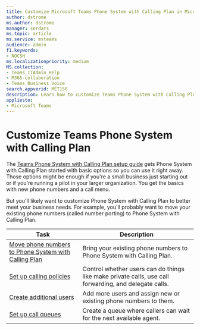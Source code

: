 ```yaml
---
title: Customize Microsoft Teams Phone System with Calling Plan in Microsoft Teams
author: dstrome 
ms.author: dstrome
manager: serdars
ms.topic: article
ms.service: msteams
audience: admin
f1.keywords:
- NOCSH
ms.localizationpriority: medium
MS.collection: 
- Teams_ITAdmin_Help
- M365-collaboration
- Teams_Business_Voice
search.appverid: MET150
description: Learn how to customize Teams Phone System with Calling Plan to meet the specific needs of your organization.
appliesto: 
- Microsoft Teams
---
```


# Customize Teams Phone System with Calling Plan

The [Teams Phone System with Calling Plan setup guide](set-up-overview.md) gets Phone System with Calling Plan started with basic options so you can use it right away. Those options might be enough if you're a small business just starting out or if you're running a pilot in your larger organization. You get the basics with new phone numbers and a call menu.

But you'll likely want to customize Phone System with Calling Plan to better meet your business needs. For example, you'll probably want to move your existing phone numbers (called number porting) to Phone System with Calling Plan.

| Task        | Description       |
|-------------|-------------------|
| [Move phone numbers to Phone System with Calling Plan](port-phone-numbers.md) | Bring your existing phone numbers to Phone System with Calling Plan. |
| [Set up calling policies](set-up-policies.md) | Control whether users can do things like make private calls, use call forwarding, and delegate calls. |
| [Create additional users](create-users.md) | Add more users and assign new or existing phone numbers to them. |
| [Set up call queues](./create-a-phone-system-call-queue-smb.md) | Create a queue where callers can wait for the next available agent. |
